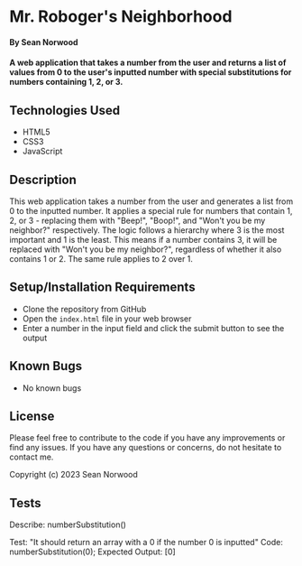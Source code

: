 # Mr. Roboger's Neighborhood

#### By Sean Norwood

#### A web application that takes a number from the user and returns a list of values from 0 to the user's inputted number with special substitutions for numbers containing 1, 2, or 3.

## Technologies Used

- HTML5
- CSS3
- JavaScript

## Description

This web application takes a number from the user and generates a list from 0 to the inputted number. It applies a special rule for numbers that contain 1, 2, or 3 - replacing them with "Beep!", "Boop!", and "Won't you be my neighbor?" respectively. The logic follows a hierarchy where 3 is the most important and 1 is the least. This means if a number contains 3, it will be replaced with "Won't you be my neighbor?", regardless of whether it also contains 1 or 2. The same rule applies to 2 over 1.

## Setup/Installation Requirements

- Clone the repository from GitHub
- Open the `index.html` file in your web browser
- Enter a number in the input field and click the submit button to see the output

## Known Bugs

- No known bugs

## License

Please feel free to contribute to the code if you have any improvements or find any issues. If you have any questions or concerns, do not hesitate to contact me.

Copyright (c) 2023 Sean Norwood

## Tests

Describe: numberSubstitution()

Test: "It should return an array with a 0 if the number 0 is inputted"
Code: numberSubstitution(0);
Expected Output: [0]
